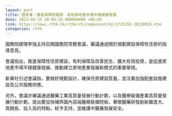 ```yaml
---
layout: post
title: 國常會：推進保障房建設　有助房地產市場平穩健康發展
date: 2023-08-25 20:09:28.000000000 +08:00
link: https://news.rthk.hk/rthk/ch/component/k2/1715159-20230825.htm
categories: rthk
---
```


國務院總理李強主持召開國務院常務會議，審議通過關於規劃建設保障性住房的指導意見。

會議指出，推進保障性住房建設，有利保障及改善民生、擴大有效投資，是促進房地產市場平穩健康發展、推動建立房地產業發展新模式的重要舉措。

新華社引述會議指，要做好規劃設計，確保住房建設質量，並注重加強配套設施建設及公共服務供應。

另外，會議亦審議通過醫藥工業高質量發展行動計劃，以及醫療裝備產業高質量發展行動計劃，提出要加快補齊國內高端醫療裝備短板，著眼醫藥研發創新難度大、周期長、投入高的特點，給予支持，並維護中醫藥發展安全。
